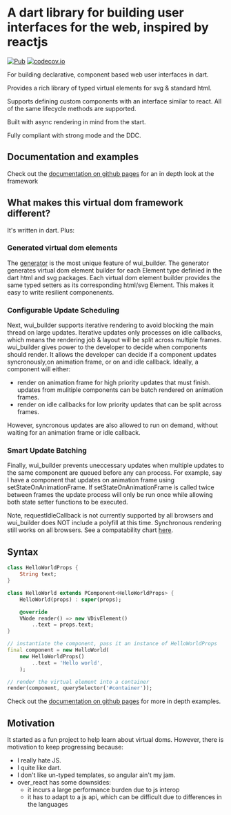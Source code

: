 # A dart library for building user interfaces for the web, inspired by reactjs

[![Pub](https://img.shields.io/pub/v/wui_builder.svg)](https://pub.dartlang.org/packages/wui_builder)
[![codecov.io](http://codecov.io/github/davidmarne/wui_builder/coverage.svg?branch=master)](http://codecov.io/github/davidmarne/wui_builder?branch=master)

For building declarative, component based web user interfaces in dart.

Provides a rich library of typed virtual elements for svg & standard html.

Supports defining custom components with an interface similar to react. All of the same lifecycle methods are supported.

Built with async rendering in mind from the start.

Fully compliant with strong mode and the DDC.

## Documentation and examples

Check out the [documentation on github pages][docs] for an in depth look at the framework

## What makes this virtual dom framework different?

It's written in dart. Plus:

### Generated virtual dom elements

The [generator](generator/) is the most unique feature of wui_builder. The generator generates virtual dom element builder for each Element type definied in the dart html and svg packages. Each virtual dom element builder provides the same typed setters as its corresponding html/svg Element. This makes it easy to write resilient componenents.

### Configurable Update Scheduling

Next, wui_builder supports iterative rendering to avoid blocking the main thread on large updates. Iterative updates only processes on idle callbacks, which means the rendering job & layout will be split across multiple frames. wui_builder gives power to the developer to decide when components should render. It allows the developer can decide if a component updates syncronously,on animation frame, or on and idle callback. Ideally, a component will either:

- render on animation frame for high priority updates that must finish. updates from mulitiple components can be batch rendered on animation frames.
- render on idle callbacks for low priority updates that can be split across frames.

However, syncronous updates are also allowed to run on demand, without waiting for an animation frame or idle callback.

### Smart Update Batching

Finally, wui_builder prevents uneccessary updates when multiple updates to the same component are queued before any can process. For example, say I have a component that updates on animation frame using setStateOnAnimationFrame. If setStateOnAnimationFrame is called twice between frames the update process will only be run once while allowing both state setter functions to be executed.

Note, requestIdleCallback is not currently supported by all browsers and wui_builder does NOT include a polyfill at this time. Synchronous rendering still works on all browsers. See a compatability chart [here][compatability].

## Syntax

```dart
class HelloWorldProps {
    String text;
}

class HelloWorld extends PComponent<HelloWorldProps> {
    HelloWorld(props) : super(props);

    @override
    VNode render() => new VDivElement()
        ..text = props.text;
}

// instantiate the component, pass it an instance of HelloWorldProps
final component = new HelloWorld(
    new HelloWorldProps()
        ..text = 'Hello world',
    );

// render the virtual element into a container
render(component, querySelector('#container'));
```

Check out the [documentation on github pages][docs] for more in depth examples.

## Motivation

It started as a fun project to help learn about virtual doms.
However, there is motivation to keep progressing because:

- I really hate JS.
- I quite like dart.
- I don't like un-typed templates, so angular ain't my jam.
- over_react has some downsides:
  - it incurs a large performance burden due to js interop
  - it has to adapt to a js api, which can be difficult due to differences in the languages

[docs]: https://davidmarne.github.io

[compatability]: https://developer.mozilla.org/en-US/docs/Web/API/Window/requestIdleCallback
